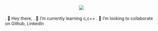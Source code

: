 <h1 align="center">
  <a href="https://git.io/typing-svg">
    <img src="https://readme-typing-svg.herokuapp.com/?lines=Greetings,Programmers!👋;I'm+Shubham+Negi...;This+is+my+profile!&center=true&size=30">
  </a>
</h1>

. 👋 Hey there,
. 🌱 I’m currently learning c,c++
. 💞️ I’m looking to collaborate on Github, LinkedIn




